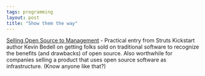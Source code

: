 ```yaml
---
tags: programming
layout: post
title: "Show them the way"
---
```




<a href="http://www.oreillynet.com/pub/wlg/2287">Selling Open Source to Management</a> - Practical entry from Struts Kickstart author Kevin Bedell on getting folks sold on traditional software to recognize the benefits (and drawbacks) of open source. Also worthwhile for companies selling a product that uses open source software as infrastructure. (Know anyone like that?)


